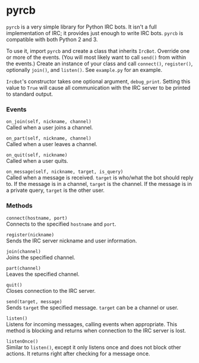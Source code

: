 # pyrcb
`pyrcb` is a very simple library for Python IRC bots. It isn't a full implementation of IRC; it provides just enough to write IRC bots. `pyrcb` is compatible with both Python 2 and 3.

To use it, import `pyrcb` and create a class that inherits `IrcBot`. Override one or more of the events. (You will most likely want to call `send()` from within the events.) Create an instance of your class and call `connect()`, `register()`, optionally `join()`, and `listen()`. See `example.py` for an example.

`IrcBot`'s constructor takes one optional argument, `debug_print`. Setting this value to `True` will cause all communication with the IRC server to be printed to standard output.

### Events
`on_join(self, nickname, channel)`  
Called when a user joins a channel.
  
`on_part(self, nickname, channel)`  
Called when a user leaves a channel.
  
`on_quit(self, nickname)`  
Called when a user quits.
  
`on_message(self, nickname, target, is_query)`  
Called when a message is received.
`target` is who/what the bot should reply to. If the message is in a channel, `target` is the channel. If the message is in a private query, `target` is the other user.

### Methods
`connect(hostname, port)`  
Connects to the specified `hostname` and `port`.

`register(nickname)`  
Sends the IRC server nickname and user information.

`join(channel)`  
Joins the specified channel.

`part(channel)`  
Leaves the specified channel.

`quit()`  
Closes connection to the IRC server.

`send(target, message)`  
Sends `target` the specified message. `target` can be a channel or user.

`listen()`  
Listens for incoming messages, calling events when appropriate. This method is blocking and returns when connection to the IRC server is lost.

`listenOnce()`  
Similar to `listen()`, except it only listens once and does not block other actions. It returns right after checking for a message once.
